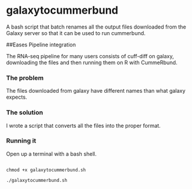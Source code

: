 
galaxytocummerbund
=============

A bash script that batch renames all the output files downloaded from the
Galaxy server so that it can be used to run cummerbund.

##Eases Pipeline integration

The RNA-seq pipeline for many users consists of cuff-diff on galaxy,
downloading the files and then running them on R with CummeRbund. 

### The problem

The files downloaded from galaxy have different names than what galaxy expects.

### The solution

I wrote a script that converts all the files into the proper format.

### Running it

Open up a terminal with a bash shell.

<code>
chmod +x galaxytocummerbund.sh <br>
./galaxytocummerbund.sh
</code>



